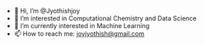 - 👋 Hi, I’m @Jyothishjoy
- 👀 I’m interested in Computational Chemistry and Data Science
- 🌱 I’m currently interested in Machine Learning
- 📫 How to reach me: joyjyothish@gmail.com


<!---
Jyothishjoy/Jyothishjoy is a ✨ special ✨ repository because its `README.md` (this file) appears on your GitHub profile.
You can click the Preview link to take a look at your changes.
--->
